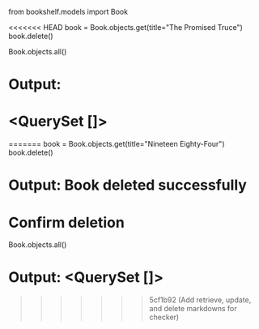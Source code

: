 from bookshelf.models import Book

<<<<<<< HEAD
book = Book.objects.get(title="The Promised Truce")
book.delete()

Book.objects.all()

# Output:
# <QuerySet []>
=======
book = Book.objects.get(title="Nineteen Eighty-Four")
book.delete()

# Output: Book deleted successfully

# Confirm deletion
Book.objects.all()

# Output: <QuerySet []>
>>>>>>> 5cf1b92 (Add retrieve, update, and delete markdowns for checker)
